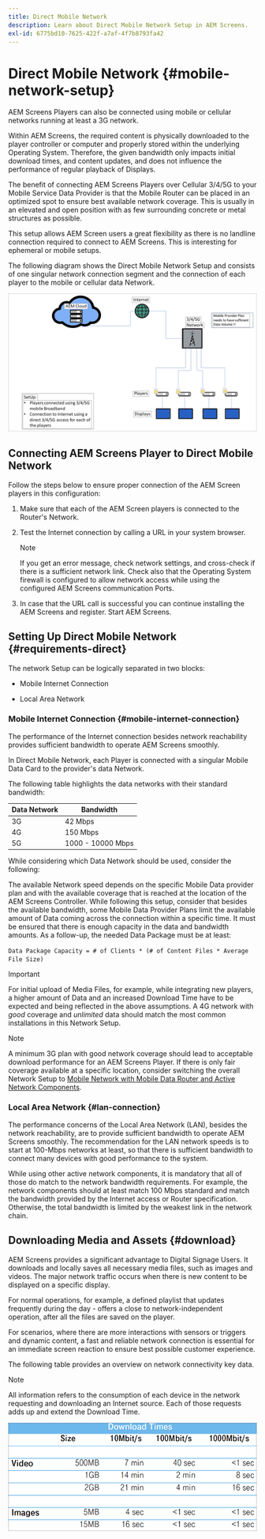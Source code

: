 ```yaml
---
title: Direct Mobile Network
description: Learn about Direct Mobile Network Setup in AEM Screens.
exl-id: 6775bd10-7625-422f-a7af-4f7b8793fa42
---
```

# Direct Mobile Network {#mobile-network-setup}

AEM Screens Players can also be connected using mobile or cellular networks running at least a 3G network.

Within AEM Screens, the required content is physically downloaded to the player controller or computer and properly stored within the underlying Operating System. Therefore, the given bandwidth only impacts initial download times, and content updates, and does not influence the performance of regular playback of Displays.

The benefit of connecting AEM Screens Players over Cellular 3/4/5G to your Mobile Service Data Provider is that the Mobile Router can be placed in an optimized spot to ensure best available network coverage. This is usually in an elevated and open position with as few surrounding concrete or metal structures as possible.

This setup allows AEM Screen users a great flexibility as there is no landline connection required to connect to AEM Screens. This is interesting for ephemeral or mobile setups.

The following diagram shows the Direct Mobile Network Setup and consists of one singular network connection segment and the connection of each player to the mobile or cellular data Network.

![](/help/using/assets/direct-mobile-1.png)

## Connecting AEM Screens Player to Direct Mobile Network

Follow the steps below to ensure proper connection of the AEM Screen players in this configuration:

1. Make sure that each of the AEM Screen players is connected to the Router's Network.

1. Test the Internet connection by calling a URL in your system browser.

   >[!NOTE]
   >If you get an error message, check network settings, and cross-check if there is a sufficient network link. Check also that the Operating System firewall is configured to allow network access while using the configured AEM Screens communication Ports.

1. In case that the URL call is successful you can continue installing the AEM Screens and register. Start AEM Screens.

## Setting Up Direct Mobile Network {#requirements-direct}

The network Setup can be logically separated in two blocks:

* Mobile Internet Connection

* Local Area Network

### Mobile Internet Connection {#mobile-internet-connection}

The performance of the Internet connection besides network reachability provides sufficient bandwidth to operate AEM Screens smoothly. 

In Direct Mobile Network, each Player is connected with a singular Mobile Data Card to the provider's data Network.

The following table highlights the data networks with their standard bandwidth:

|Data Network|Bandwidth|
|--- |--- |
|3G|42 Mbps|
|4G|150 Mbps|
|5G|1000 - 10000 Mbps|

While considering which Data Network should be used, consider the following:

The available Network speed depends on the specific Mobile Data provider plan and with the available coverage that is reached at the location of the AEM Screens Controller.
While following this setup, consider that besides the available bandwidth, some Mobile Data Provider Plans limit the available amount of Data coming across the connection within a specific time. It must be ensured that there is enough capacity in the data and bandwidth amounts.
As a follow-up, the needed Data Package must be at least:

`Data Package Capacity = # of Clients * (# of Content Files * Average File Size)`


>[!IMPORTANT]
>For initial upload of Media Files, for example, while integrating new players, a higher amount of Data and an increased Download Time have to be expected and being reflected in the above assumptions. A 4G network with *good* coverage and *unlimited* data should match the most common installations in this Network Setup.

>[!NOTE]
>A minimum 3G plan with good network coverage should lead to acceptable download performance for an AEM Screens Player. If there is only fair coverage available at a specific location, consider switching the overall Network Setup to [Mobile Network with Mobile Data Router and Active Network Components](/help/using/mobile-network-router.md).


### Local Area Network {#lan-connection}

The performance concerns of the Local Area Network (LAN), besides the network reachability, are to provide sufficient bandwidth to operate AEM Screens smoothly. The recommendation for the LAN network speeds is to start at 100-Mbps networks at least, so that there is sufficient bandwidth to connect many devices with good performance to the system. 

While using other active network components, it is mandatory that all of those do match to the network bandwidth requirements. For example, the network components should at least match 100 Mbps standard and match the bandwidth provided by the Internet access or Router specification. Otherwise, the total bandwidth is limited by the weakest link in the network chain.

## Downloading Media and Assets {#download}

AEM Screens provides a significant advantage to Digital Signage Users. It downloads and locally saves all necessary media files, such as images and videos. The major network traffic occurs when there is new content to be displayed on a specific display.

For normal operations, for example, a defined playlist that updates frequently during the day - offers a close to network-independent operation, after all the files are saved on the player.

For scenarios, where there are more interactions with sensors or triggers and dynamic content, a fast and reliable network connection is essential for an immediate screen reaction to ensure best possible customer experience.

The following table provides an overview on network connectivity key data.

>[!NOTE]
>
>All information refers to the consumption of each device in the network requesting and downloading an Internet source. Each of those requests adds up and extend the Download Time.

![](/help/using/assets/download-times-mobile.png)
